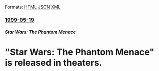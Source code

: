 
Formats: [HTML](/news/1999/05/19/star-wars-the-phantom-menace-is-released-in-theaters.html)  [JSON](/news/1999/05/19/star-wars-the-phantom-menace-is-released-in-theaters.json)  [XML](/news/1999/05/19/star-wars-the-phantom-menace-is-released-in-theaters.xml)  

### [1999-05-19](/news/1999/05/19/index.md)

##### Star Wars: The Phantom Menace
#  "Star Wars: The Phantom Menace" is released in theaters.



